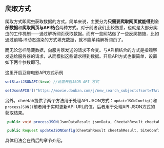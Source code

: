 ## 爬取方式

爬取方式即爬虫获取数据的方式。简单来说，主要分为**只需要爬取网页就能得到全部数据**和**爬取网页与API结合**两种方式。对于前者我们比较熟悉，也就是大部分爬虫的工作机制——通过解析网页获取数据。而有一些网站做了一些反爬措施，比如通过前端JS动态渲染的方式填充数据，就不能单纯解析网页了。

而无论怎样隐藏数据，向服务器发送的请求不会变。与API相结合的方式是指观察发送给服务器的请求，从而模拟这些请求得到数据。开启API方式也很简单，设置如下两个参数即可。



这里开启豆瓣电影API方式示例

```java
setStartJSONAPI(true) //设置开启JSON API 方式

setJsonAPIUrl("https://movie.douban.com/j/new_search_subjects?sort=T&range=0,10&tags=&start=0") //设置API连接

```

另外，cheetah提供了两个方法用于处理API JSON方式：`updateJSONConfig()`和`processJSON()`前者用于实时更新API URL的值，后者用于处理API JSON方式的获取结果。

```java
 public void processJSON(JsonDataResult jsonData, CheetahResult cheetahResult)
```

```java
 public Request updateJSONConfig(CheetahResult cheetahResult, SiteConfig siteConfig) 
```

具体用法会在稍后的章节介绍。


